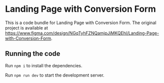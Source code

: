 
  # Landing Page with Conversion Form

  This is a code bundle for Landing Page with Conversion Form. The original project is available at https://www.figma.com/design/NGqTyhFZNQamjpJiMKQEhl/Landing-Page-with-Conversion-Form.

  ## Running the code

  Run `npm i` to install the dependencies.

  Run `npm run dev` to start the development server.
  